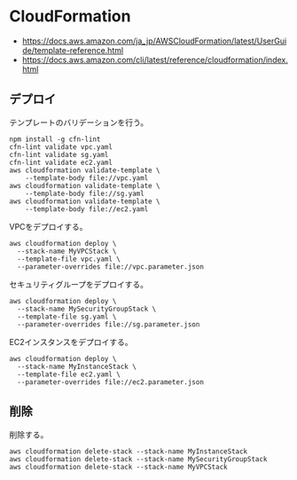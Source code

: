 # CloudFormation

- https://docs.aws.amazon.com/ja_jp/AWSCloudFormation/latest/UserGuide/template-reference.html
- https://docs.aws.amazon.com/cli/latest/reference/cloudformation/index.html

## デプロイ

テンプレートのバリデーションを行う。

```shell
npm install -g cfn-lint
cfn-lint validate vpc.yaml
cfn-lint validate sg.yaml
cfn-lint validate ec2.yaml
aws cloudformation validate-template \
    --template-body file://vpc.yaml
aws cloudformation validate-template \
    --template-body file://sg.yaml
aws cloudformation validate-template \
    --template-body file://ec2.yaml
```

VPCをデプロイする。

```shell
aws cloudformation deploy \
  --stack-name MyVPCStack \
  --template-file vpc.yaml \
  --parameter-overrides file://vpc.parameter.json
```

セキュリティグループをデプロイする。

```shell
aws cloudformation deploy \
  --stack-name MySecurityGroupStack \
  --template-file sg.yaml \
  --parameter-overrides file://sg.parameter.json
```

EC2インスタンスをデプロイする。

```shell
aws cloudformation deploy \
  --stack-name MyInstanceStack \
  --template-file ec2.yaml \
  --parameter-overrides file://ec2.parameter.json
```

## 削除

削除する。

```shell
aws cloudformation delete-stack --stack-name MyInstanceStack
aws cloudformation delete-stack --stack-name MySecurityGroupStack
aws cloudformation delete-stack --stack-name MyVPCStack
```
